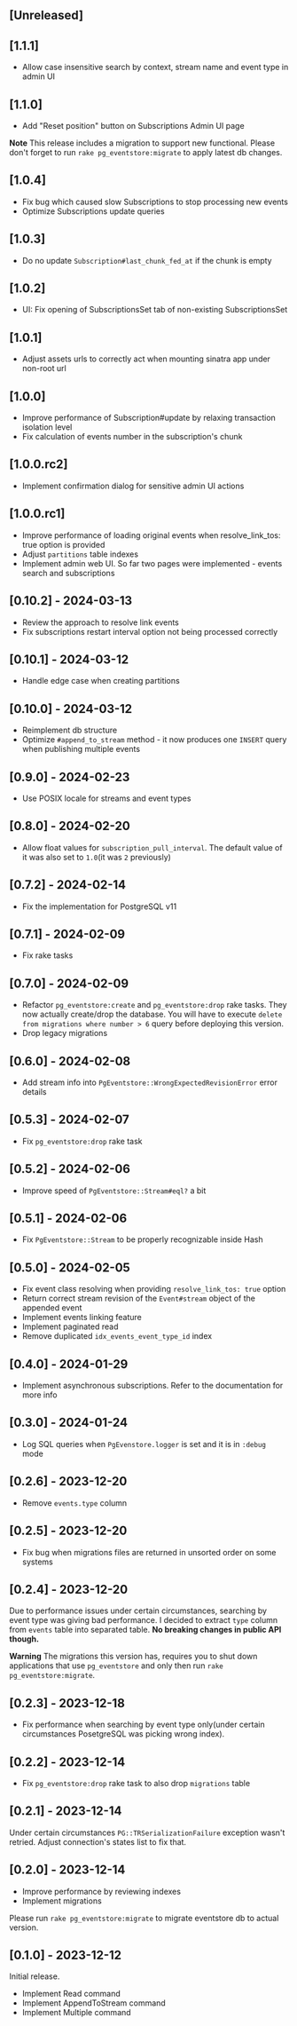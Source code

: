 ## [Unreleased]

## [1.1.1]
- Allow case insensitive search by context, stream name and event type in admin UI

## [1.1.0]
- Add "Reset position" button on Subscriptions Admin UI page

**Note** This release includes a migration to support new functional. Please don't forget to run `rake pg_eventstore:migrate` to apply latest db changes.

## [1.0.4]
- Fix bug which caused slow Subscriptions to stop processing new events
- Optimize Subscriptions update queries

## [1.0.3]
- Do no update `Subscription#last_chunk_fed_at` if the chunk is empty

## [1.0.2]
- UI: Fix opening of SubscriptionsSet tab of non-existing SubscriptionsSet

## [1.0.1]
- Adjust assets urls to correctly act when mounting sinatra app under non-root url

## [1.0.0]

- Improve performance of Subscription#update by relaxing transaction isolation level
- Fix calculation of events number in the subscription's chunk

## [1.0.0.rc2]

- Implement confirmation dialog for sensitive admin UI actions

## [1.0.0.rc1]

- Improve performance of loading original events when resolve_link_tos: true option is provided
- Adjust `partitions` table indexes
- Implement admin web UI. So far two pages were implemented - events search and subscriptions

## [0.10.2] - 2024-03-13

- Review the approach to resolve link events 
- Fix subscriptions restart interval option not being processed correctly

## [0.10.1] - 2024-03-12

- Handle edge case when creating partitions

## [0.10.0] - 2024-03-12

- Reimplement db structure
- Optimize `#append_to_stream` method - it now produces one `INSERT` query when publishing multiple events

## [0.9.0] - 2024-02-23

- Use POSIX locale for streams and event types

## [0.8.0] - 2024-02-20

- Allow float values for `subscription_pull_interval`. The default value of it was also set to `1.0`(it was `2` previously)

## [0.7.2] - 2024-02-14

- Fix the implementation for PostgreSQL v11

## [0.7.1] - 2024-02-09

- Fix rake tasks

## [0.7.0] - 2024-02-09

- Refactor `pg_eventstore:create` and `pg_eventstore:drop` rake tasks. They now actually create/drop the database. You will have to execute `delete from migrations where number > 6` query before deploying this version.
- Drop legacy migrations

## [0.6.0] - 2024-02-08

- Add stream info into `PgEventstore::WrongExpectedRevisionError` error details

## [0.5.3] - 2024-02-07

- Fix `pg_eventstore:drop` rake task

## [0.5.2] - 2024-02-06

- Improve speed of `PgEventstore::Stream#eql?` a bit

## [0.5.1] - 2024-02-06

- Fix `PgEventstore::Stream` to be properly recognizable inside Hash

## [0.5.0] - 2024-02-05

- Fix event class resolving when providing `resolve_link_tos: true` option
- Return correct stream revision of the `Event#stream` object of the appended event
- Implement events linking feature
- Implement paginated read
- Remove duplicated `idx_events_event_type_id` index

## [0.4.0] - 2024-01-29

- Implement asynchronous subscriptions. Refer to the documentation for more info

## [0.3.0] - 2024-01-24

- Log SQL queries when `PgEvenstore.logger` is set and it is in `:debug` mode 

## [0.2.6] - 2023-12-20

- Remove `events.type` column

## [0.2.5] - 2023-12-20

- Fix bug when migrations files are returned in unsorted order on some systems

## [0.2.4] - 2023-12-20

Due to performance issues under certain circumstances, searching by event type was giving bad performance. I decided to extract `type` column from `events` table into separated table. **No breaking changes in public API though.**

**Warning** The migrations this version has, requires you to shut down applications that use `pg_eventstore` and only then run `rake pg_eventstore:migrate`.

## [0.2.3] - 2023-12-18

- Fix performance when searching by event type only(under certain circumstances PosetgreSQL was picking wrong index).

## [0.2.2] - 2023-12-14

- Fix `pg_eventstore:drop` rake task to also drop `migrations` table

## [0.2.1] - 2023-12-14

Under certain circumstances `PG::TRSerializationFailure` exception wasn't retried. Adjust connection's states list to fix that.

## [0.2.0] - 2023-12-14

- Improve performance by reviewing indexes
- Implement migrations

Please run `rake pg_eventstore:migrate` to migrate eventstore db to actual version.

## [0.1.0] - 2023-12-12

Initial release.

- Implement Read command
- Implement AppendToStream command
- Implement Multiple command
